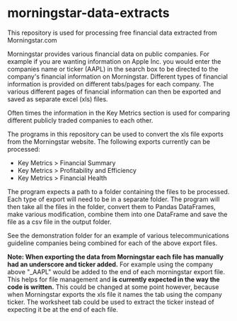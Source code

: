 # morningstar-data-extracts
This repository is used for processing free financial data extracted from Morningstar.com

Morningstar provides various financial data on public companies. For example if you are wanting information on Apple Inc. you would enter the companies name or ticker (AAPL) in the search box to be directed to the company's financial information on Morningstar. Different types of financial information is provided on different tabs/pages for each company. The various different pages of financial information can then be exported and saved as separate excel (xls) files.

Often times the information in the Key Metrics section is used for comparing different publicly traded companies to each other. 

The programs in this repository can be used to convert the xls file exports from the Morningstar website. The following exports currently can be processed:
- Key Metrics > Financial Summary
- Key Metrics > Profitability and Efficiency
- Key Metrics > Financial Health

The program expects a path to a folder containing the files to be processed. Each type of export will need to be in a separate folder. The program will then take all the files in the folder, convert them to Pandas DataFrames, make various modification, combine them into one DataFrame and save the file as a csv file in the output folder.

See the demonstration folder for an example of various telecommunications guideline companies being combined for each of the above export files.

**Note: When exporting the data from Morningstar each file has manually had an underscore and ticker added.** For example using the company above "_AAPL" would be added to the end of each morningstar export file. This helps for file management and **is currently expected in the way the code is written.** This could be changed at some point however, because when Morningstar exports the xls file it names the tab using the company ticker. The worksheet tab could be used to extract the ticker instead of expecting it be at the end of each file.